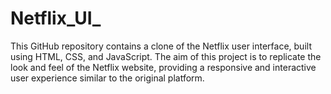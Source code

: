 # Netflix_UI_
This GitHub repository contains a clone of the Netflix user interface, built using HTML, CSS, and JavaScript. The aim of this project is to replicate the look and feel of the Netflix website, providing a responsive and interactive user experience similar to the original platform.
